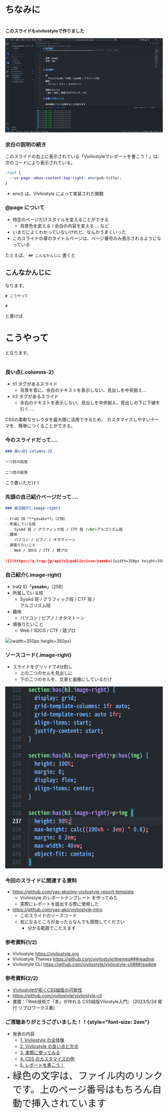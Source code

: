 # ちなみに

#


### 

<!-- <div class="vertical-container"> -->
<strong style="text-align: center;">このスライドもvivliostyleで作りました</strong>

<!-- ![](./assets/vivliostyle-intro-vscode.png){width=800 style="margin-inline: auto;"} -->

<img src="./assets/vivliostyle-intro-vscode.png" width=800px style="margin-inline: auto;">

<!-- </div> -->

### 余白の説明の続き

このスライドの右上に表示されている「Vivliostyleでレポートを書こう！」は、次のコードにより表示されている。

```css
:root {
  --vs-page--mbox-content-top-right: env(pub-title);
}
```

- env() は、Vivliostyle によって実装された関数

### @page について

- 特定のページだけスタイルを変えることができる
  - 背景色を変える / 余白の内容を変える ... など
- いまだによくわかっていないけれど、なんかうまくいった
- このスライドの章のタイトルページは、ページ番号のみ表示されるようになっている

たとえば、 `## こんなかんじに` 書くと

## こんなかんじに

なります。

```
# こうやって

#
```
と書けば

# こうやって

となります。

#

### 良い点{.columns-2}

- h1 タグがあるスライド
  - 背景を青に、余白のテキストを表示しない、見出しを中央揃え...
- h2 タグがあるスライド
  - 余白のテキストを表示しない、見出しを中央揃え、見出しの下に下線を引く....


CSSの柔軟なセレクタを最大限に活用できるため、
カスタマイズしやすいテーマを、簡単につくることができる。

### 今のスライドだって....

```md
### 良い点{.columns-2}

一つ目の段落

二つ目の段落
```

こう書いただけ！

### 先頭の自己紹介ページだって....

```md
### 自己紹介{.image-right}

- traQ ID「**yasako**」（25B）
- 所属している班
  - SysAd 班 / グラフィック班 / CTF 班 /<br>アルゴリズム班
- 趣味
  - パソコン / ピアノ / オタマトーン
- 頑張りたいこと
  - Web / 3DCG / CTF / 競プロ

![](https://q.trap.jp/api/v3/public/icon/yasako){width=350px height=350px}
```

### 自己紹介{.image-right}

- traQ ID「**yasako**」（25B）
- 所属している班
  - SysAd 班 / グラフィック班 / CTF 班 /<br>アルゴリズム班
- 趣味
  - パソコン / ピアノ / オタマトーン
- 頑張りたいこと
  - Web / 3DCG / CTF / 競プロ

![](https://q.trap.jp/api/v3/public/icon/yasako){width=350px height=350px}

### ソースコード{.image-right}

- スライドをグリッドで4分割し
  - 上の二つのセルを見出しに
  - 下の二つのセルを、文章と画像にしているだけ

![](../images/image-right.png)

### 今回のスライドに関連する資料

- https://github.com/yas-ako/my-vivliostyle-report-template
  - Vivliostyle のレポートテンプレート を作ってみた
  - 実際にレポートを提出する際に使用した
- https://github.com/yas-ako/vivliostyle-intro
  - このスライドのソースコード
  - 気になるところがあったらなんでも質問してください
    - 分かる範囲でこたえます

### 参考資料(1/2)

- Vivliostyle <https://vivliostyle.org>
- Vivliostyle Themes <https://github.com/vivliostyle/themes###readme>
- Vivliostyle CLI <https://github.com/vivliostyle/vivliostyle-cli###readme>

### 参考資料(2/2)

- [Vivliostyleが拓くCSS組版の可能性](https://gihyo.jp/list/group/Vivliostyleが拓くCSS組版の可能性)
- <https://github.com/vivliostyle/vivliostyle-cli>
- 書籍：『Web技術で「本」が作れる CSS組版Viliostyle入門』 (2023/5/24 発行 リブロワークス著)

### ご清聴ありがとうございました！！{style="font-size: 2em"}

- 発表の内容
  - [1. Vivliostyle の全体像](###vivliostyle-の全体像)
  - [2. Vivliostyle の良い点と欠点](###vivliostyle-の良い点と欠点)
  - [3. 実際に使ってみる](###実際に使ってみる)
  - [4. CSS のカスタマイズの例](###css-のカスタマイズの例)
  - [5. レポートを書こう！](###レポートを書こう)
- <span style="font-size: 30px">緑色の文字は、ファイル内のリンクです。上のページ番号はもちろん自動で挿入されています</span>